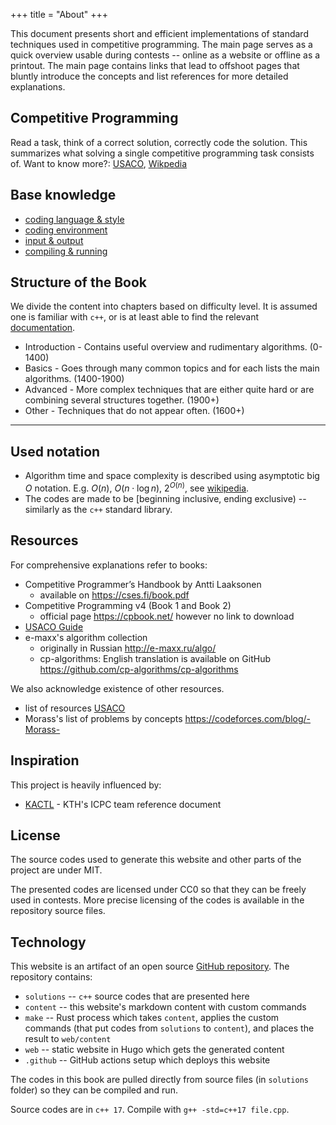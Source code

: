 +++
title = "About"
+++

This document presents short and efficient implementations of standard techniques used in competitive programming.
The main page serves as a quick overview usable during contests -- online as a website or offline as a printout.
The main page contains links that lead to offshoot pages that bluntly introduce the concepts and list references for more detailed explanations.

## Competitive Programming

Read a task, think of a correct solution, correctly code the solution.
This summarizes what solving a single competitive programming task consists of.
Want to know more?: [USACO](https://usaco.guide/general/intro-cp), [Wikpedia](https://en.wikipedia.org/wiki/Competitive_programming)

## Base knowledge

* [coding language & style](../language)
* [coding environment](../setup)
* [input & output](../io)
* [compiling & running](../run)

## Structure of the Book

We divide the content into chapters based on difficulty level.
It is assumed one is familiar with `c++`, or is at least able to find the relevant [documentation](https://en.cppreference.com/w/).

* Introduction - Contains useful overview and rudimentary algorithms. (0-1400)
* Basics - Goes through many common topics and for each lists the main algorithms. (1400-1900)
* Advanced - More complex techniques that are either quite hard or are combining several structures together. (1900+)
* Other - Techniques that do not appear often. (1600+)

---

## Used notation

* Algorithm time and space complexity is described using asymptotic big $O$ notation. E.g. $O(n)$, $O(n \cdot \log n)$, $2^{O(n)}$, see [wikipedia](https://en.wikipedia.org/wiki/Big_O_notation).
* The codes are made to be [beginning inclusive, ending exclusive) -- similarly as the `c++` standard library.

## Resources

For comprehensive explanations refer to books:

* Competitive Programmer’s Handbook by Antti Laaksonen
    * available on https://cses.fi/book.pdf
* Competitive Programming v4 (Book 1 and Book 2)
    * official page https://cpbook.net/ however no link to download
* [USACO Guide](https://usaco.guide/)
* e-maxx's algorithm collection
    * originally in Russian http://e-maxx.ru/algo/
    * cp-algorithms: English translation is available on GitHub https://github.com/cp-algorithms/cp-algorithms

We also acknowledge existence of other resources.

* list of resources [USACO](https://usaco.guide/general/resources-cp)
* Morass's list of problems by concepts https://codeforces.com/blog/-Morass-

## Inspiration

This project is heavily influenced by:

* [KACTL](https://github.com/kth-competitive-programming/kactl) - KTH's ICPC team reference document

## License

The source codes used to generate this website and other parts of the project are under MIT.

The presented codes are licensed under CC0 so that they can be freely used in contests.
More precise licensing of the codes is available in the repository source files.

## Technology

This website is an artifact of an open source [GitHub repository](https://github.com/vaclavblazej/codebook).
The repository contains:

* `solutions` -- `c++` source codes that are presented here
* `content` -- this website's markdown content with custom commands
* `make` -- Rust process which takes `content`, applies the custom commands (that put codes from `solutions` to `content`), and places the result to `web/content`
* `web` -- static website in Hugo which gets the generated content
* `.github` -- GitHub actions setup which deploys this website

The codes in this book are pulled directly from source files (in `solutions` folder) so they can be compiled and run.

Source codes are in `c++ 17`.
Compile with `g++ -std=c++17 file.cpp`.

